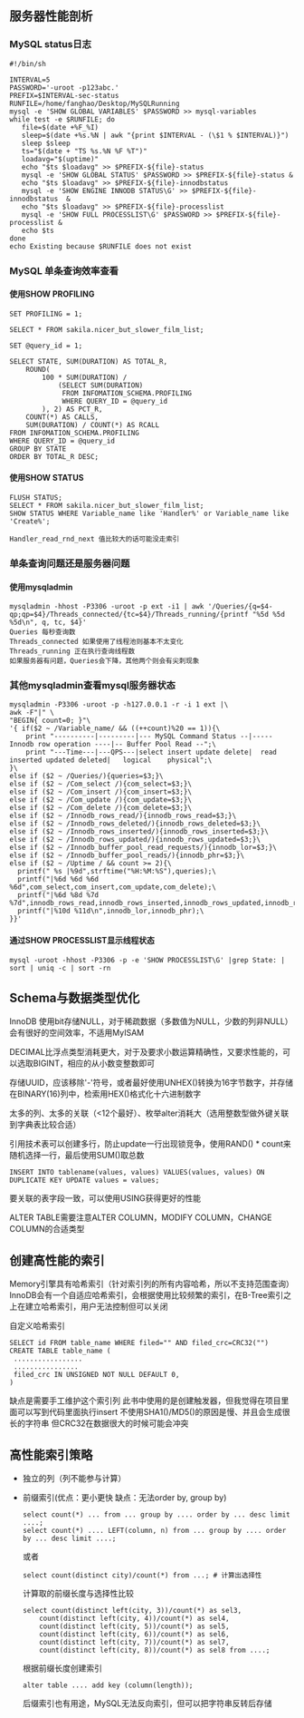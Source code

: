 ## 服务器性能剖析

### MySQL status日志

```
#!/bin/sh

INTERVAL=5
PASSWORD='-uroot -p123abc.'
PREFIX=$INTERVAL-sec-status
RUNFILE=/home/fanghao/Desktop/MySQLRunning
mysql -e 'SHOW GLOBAL VARIABLES' $PASSWORD >> mysql-variables
while test -e $RUNFILE; do
   file=$(date +%F_%I)
   sleep=$(date +%s.%N | awk "{print $INTERVAL - (\$1 % $INTERVAL)}")
   sleep $sleep
   ts="$(date + "TS %s.%N %F %T")"
   loadavg="$(uptime)"
   echo "$ts $loadavg" >> $PREFIX-${file}-status
   mysql -e 'SHOW GLOBAL STATUS' $PASSWORD >> $PREFIX-${file}-status &
   echo "$ts $loadavg" >> $PREFIX-${file}-innodbstatus
   mysql -e 'SHOW ENGINE INNODB STATUS\G' >> $PREFIX-${file}-innodbstatus  &
   echo "$ts $loadavg" >> $PREFIX-${file}-processlist
   mysql -e 'SHOW FULL PROCESSLIST\G' $PASSWORD >> $PREFIX-${file}-processlist &
   echo $ts
done
echo Existing because $RUNFILE does not exist
```

### MySQL 单条查询效率查看

#### 使用SHOW PROFILING
```
SET PROFILING = 1;

SELECT * FROM sakila.nicer_but_slower_film_list;

SET @query_id = 1;

SELECT STATE, SUM(DURATION) AS TOTAL_R,
	ROUND(
		100 * SUM(DURATION) /
			(SELECT SUM(DURATION)
             FROM INFOMATION_SCHEMA.PROFILING
             WHERE QUERY_ID = @query_id
		), 2) AS PCT_R,
	COUNT(*) AS CALLS,
    SUM(DURATION) / COUNT(*) AS RCALL
FROM INFOMATION_SCHEMA.PROFILING
WHERE QUERY_ID = @query_id
GROUP BY STATE
ORDER BY TOTAL_R DESC;
```

#### 使用SHOW STATUS

```
FLUSH STATUS;
SELECT * FROM sakila.nicer_but_slower_film_list;
SHOW STATUS WHERE Variable_name like 'Handler%' or Variable_name like 'Create%';

Handler_read_rnd_next 值比较大的话可能没走索引
```

### 单条查询问题还是服务器问题

#### 使用mysqladmin
```
mysqladmin -hhost -P3306 -uroot -p ext -i1 | awk '/Queries/{q=$4-qp;qp=$4}/Threads_connected/{tc=$4}/Threads_running/{printf "%5d %5d %5d\n", q, tc, $4}'
Queries 每秒查询数
Threads_connected 如果使用了线程池则基本不太变化
Threads_running 正在执行查询线程数
如果服务器有问题，Queries会下降，其他两个则会有尖刺现象
```

### 其他mysqladmin查看mysql服务器状态

```
mysqladmin -P3306 -uroot -p -h127.0.0.1 -r -i 1 ext |\
awk -F"|" \
"BEGIN{ count=0; }"\
'{ if($2 ~ /Variable_name/ && ((++count)%20 == 1)){\
    print "----------|---------|--- MySQL Command Status --|----- Innodb row operation ----|-- Buffer Pool Read --";\
    print "---Time---|---QPS---|select insert update delete|  read inserted updated deleted|   logical    physical";\
}\
else if ($2 ~ /Queries/){queries=$3;}\
else if ($2 ~ /Com_select /){com_select=$3;}\
else if ($2 ~ /Com_insert /){com_insert=$3;}\
else if ($2 ~ /Com_update /){com_update=$3;}\
else if ($2 ~ /Com_delete /){com_delete=$3;}\
else if ($2 ~ /Innodb_rows_read/){innodb_rows_read=$3;}\
else if ($2 ~ /Innodb_rows_deleted/){innodb_rows_deleted=$3;}\
else if ($2 ~ /Innodb_rows_inserted/){innodb_rows_inserted=$3;}\
else if ($2 ~ /Innodb_rows_updated/){innodb_rows_updated=$3;}\
else if ($2 ~ /Innodb_buffer_pool_read_requests/){innodb_lor=$3;}\
else if ($2 ~ /Innodb_buffer_pool_reads/){innodb_phr=$3;}\
else if ($2 ~ /Uptime / && count >= 2){\
  printf(" %s |%9d",strftime("%H:%M:%S"),queries);\
  printf("|%6d %6d %6d %6d",com_select,com_insert,com_update,com_delete);\
  printf("|%6d %8d %7d %7d",innodb_rows_read,innodb_rows_inserted,innodb_rows_updated,innodb_rows_deleted);\
  printf("|%10d %11d\n",innodb_lor,innodb_phr);\
}}'
```

#### 通过SHOW PROCESSLIST显示线程状态

```
mysql -uroot -hhost -P3306 -p -e 'SHOW PROCESSLIST\G' |grep State: | sort | uniq -c | sort -rn
```


## Schema与数据类型优化

InnoDB 使用bit存储NULL，对于稀疏数据（多数值为NULL，少数的列非NULL）会有很好的空间效率，不适用MyISAM

DECIMAL比浮点类型消耗更大，对于及要求小数运算精确性，又要求性能的，可以选取BIGINT，相应的从小数变整数即可

存储UUID，应该移除'-'符号，或者最好使用UNHEX()转换为16字节数字，并存储在BINARY(16)列中，检索用HEX()格式化十六进制数字

太多的列、太多的关联（<12个最好）、枚举alter消耗大（选用整数型做外键关联到字典表比较合适）

引用技术表可以创建多行，防止update一行出现锁竞争，使用RAND() * count来随机选择一行，最后使用SUM()取总数


```
INSERT INTO tablename(values, values) VALUES(values, values) ON DUPLICATE KEY UPDATE values = values;
```

要关联的表字段一致，可以使用USING获得更好的性能

ALTER TABLE需要注意ALTER COLUMN，MODIFY COLUMN，CHANGE COLUMN的合适类型

## 创建高性能的索引

Memory引擎具有哈希索引（针对索引列的所有内容哈希，所以不支持范围查询）
InnoDB会有一个自适应哈希索引，会根据使用比较频繁的索引，在B-Tree索引之上在建立哈希索引，用户无法控制但可以关闭

自定义哈希索引


```
SELECT id FROM table_name WHERE filed="" AND filed_crc=CRC32("")
CREATE TABLE table_name (
 .................
 ................
 filed_crc IN UNSIGNED NOT NULL DEFAULT 0,
)
```
缺点是需要手工维护这个索引列
此书中使用的是创建触发器，但我觉得在项目里面可以写到代码里面执行insert
不使用SHA1()/MD5()的原因是慢、并且会生成很长的字符串
但CRC32在数据很大的时候可能会冲突

## 高性能索引策略

* 独立的列（列不能参与计算）

* 前缀索引(优点：更小更快 缺点：无法order by, group by)

    ```
    select count(*) ... from ... group by .... order by ... desc limit ....;
    select count(*) .... LEFT(column, n) from ... group by .... order by ... desc limit ....;
    ```
    或者
    ```
    select count(distinct city)/count(*) from ...; # 计算出选择性
    ```
    计算取的前缀长度与选择性比较
    ```
    select count(distinct left(city, 3))/count(*) as sel3,
    	count(distinct left(city, 4))/count(*) as sel4,
    	count(distinct left(city, 5))/count(*) as sel5,
    	count(distinct left(city, 6))/count(*) as sel6,
    	count(distinct left(city, 7))/count(*) as sel7,
    	count(distinct left(city, 8))/count(*) as sel8 from ....;
    ```
    根据前缀长度创建索引
    ```
    alter table .... add key (column(length));
    ```

    后缀索引也有用途，MySQL无法反向索引，但可以把字符串反转后存储


